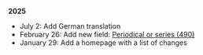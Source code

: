
**2025**
* July 2: Add German translation  
* February 26: Add new field: [Periodical or series (490)](https://guidelines.rism.info/masks.html#periodical-or-series-490)
* January 29: Add a homepage with a list of changes
